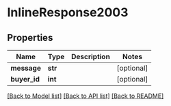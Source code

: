 # InlineResponse2003

## Properties
Name | Type | Description | Notes
------------ | ------------- | ------------- | -------------
**message** | **str** |  | [optional] 
**buyer_id** | **int** |  | [optional] 

[[Back to Model list]](../README.md#documentation-for-models) [[Back to API list]](../README.md#documentation-for-api-endpoints) [[Back to README]](../README.md)



